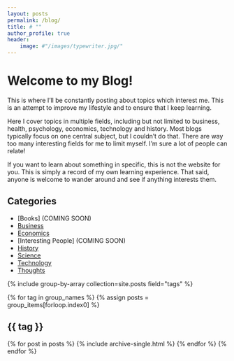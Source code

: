 ```yaml
---
layout: posts
permalink: /blog/
title: # ""
author_profile: true
header:
    image: #"/images/typewriter.jpg/"
---
```

# Welcome to my Blog!
This is where I’ll be constantly posting about topics which interest me. This is an attempt to improve my lifestyle and to ensure that I keep learning.

Here I cover topics in multiple fields, including but not limited to business, health, psychology, economics, technology and history. Most blogs typically focus on one central subject, but I couldn’t do that. There are way too many interesting fields for me to limit myself. I’m sure a lot of people can relate!

If you want to learn about something in specific, this is not the website for you. This is simply a record of my own learning experience. That said, anyone is welcome to wander around and see if anything interests them.


## Categories
- [Books] (COMING SOON)
- [Business](#business)
- [Economics](#economics)
- [Interesting People] (COMING SOON)
- [History](#history)
- [Science](#science)
- [Technology](#technology)
- [Thoughts](#thoughts)



<!--- {% include category-list.html %} --->

{% include group-by-array collection=site.posts field="tags" %}

{% for tag in group_names %}
  {% assign posts = group_items[forloop.index0] %}
  <h2 id="{{ tag | slugify }}" class="archive__subtitle">{{ tag }}</h2>
  {% for post in posts %}
    {% include archive-single.html %}
  {% endfor %}
{% endfor %}
